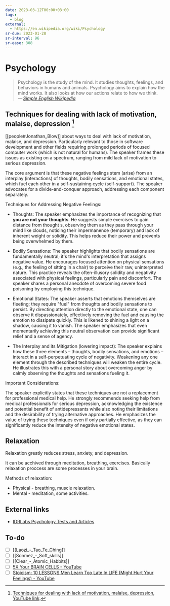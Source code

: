 ```yaml
---
date: 2023-03-12T00:00+03:00
tags:
  - blog
external:
  - https://en.wikipedia.org/wiki/Psychology
sr-due: 2023-01-28
sr-interval: 96
sr-ease: 308
---
```


# Psychology

> Psychology is the study of the mind. It studies thoughts, feelings, and
> behaviors in humans and animals. Psychology aims to explain how the mind
> works. It also looks at how our actions relate to how we think.\
> — <cite>[Simple English Wikipedia](https://simple.wikipedia.org/wiki/Psychology)</cite>

## Techniques for dealing with lack of motivation, malaise, depression [^1]

[[people#Jonathan_Blow]] about ways to deal with lack of motivation, malaise,
and depression. Particularly relevant to those in software development and other
fields requiring prolonged periods of focused computer work (which is not
natural for humans). The speaker frames these issues as existing on a spectrum,
ranging from mild lack of motivation to serious depression.

The core argument is that these negative feelings stem (arise) from an interplay
(interactions) of thoughts, bodily sensations, and emotional states, which fuel
each other in a self-sustaining cycle (self-support). The speaker advocates for
a divide-and-conquer approach, addressing each component separately.

Techniques for Addressing Negative Feelings:

- Thoughts: The speaker emphasizes the importance of recognizing that **you are
  not your thoughts**.  He suggests simple exercises to gain distance from
  thought s, observing them as they pass through your mind like clouds, noticing
  their impermanence (temporary) and lack of inherent weight or solidity. This
  helps reduce their power and prevents being overwhelmed by them.

- Bodily Sensations: The speaker highlights that bodily sensations are
  fundamentally neutral; it's the mind's interpretation that assigns negative
  value. He encourages focused attention on physical sensations (e.g., the
  feeling of sitting in a chair) to perceive their raw, uninterpreted nature.
  This practice reveals the often-illusory solidity and negativity associated
  with physical feelings, particularly pain and discomfort.  The speaker shares
  a personal anecdote of overcoming severe food poisoning by employing this
  technique.

- Emotional States:  The speaker asserts that emotions themselves are fleeting;
  they require "fuel" from thoughts and bodily sensations to persist.  By
  directing attention directly to the emotional state, one can observe it
  dispassionately, effectively removing the fuel and causing the emotion to
  dissipate quickly. This is likened to shining a light on a shadow, causing it
  to vanish.  The speaker emphasizes that even momentarily achieving this
  neutral observation can provide significant relief and a sense of agency.

- The Interplay and its Mitigation (lowering impact): The speaker explains how
  these three elements – thoughts, bodily sensations, and emotions – interact in
  a self-perpetuating cycle of negativity.  Weakening any one element through
  the described techniques will weaken the entire cycle.  He illustrates this with a
  personal story about overcoming anger by calmly observing the thoughts and
  sensations fueling it.

Important Considerations:

The speaker explicitly states that these techniques are not a replacement for
professional medical help. He strongly recommends seeking help from medical
professionals for serious depression, acknowledging the existence and potential
benefit of antidepressants while also noting their limitations and the
desirability of trying alternative approaches.  He emphasizes the value of
trying these techniques even if only partially effective, as they can
significantly reduce the intensity of negative emotional states.

## Relaxation

Relaxation greatly reduces stress, anxiety, and depression.

It can be acchived through meditation, breathing, exercises. Basically
relaxation proccess are some processes in your brain.

Methods of relaxation:

- Physical - breathing, muscle relaxation.
- Mental - meditation, some activities.

## External links

- [IDRLabs Psychology Tests and Articles](https://www.idrlabs.com/)

## To-do

- [ ] [[Laozi_-_Tao_Te_Ching]]
- [ ] [[Sonmez_-_Soft_skills]]
- [ ] [[Clear_-_Atomic_Habbits]]
- [ ] [5X Your BRAIN CELLS - YouTube](https://www.youtube.com/watch?v=lSwHXE9LohA)
- [ ] [Stoicism: 10 LESSONS Men Learn Too Late In LIFE (Might Hurt Your Feelings) - YouTube](https://www.youtube.com/watch?v=CrhJBvGgwpg)

[^1]: [Techniques for dealing with lack of motivation, malaise,
    depression](file:///home/inom/Science/psychology/Blow-Dealing_with_depression/Blow-Dealing_with_depression_i7kh8pNRWOo.mp4),
    [YouTube link](https://www.youtube.com/watch?v=i7kh8pNRWOo).
